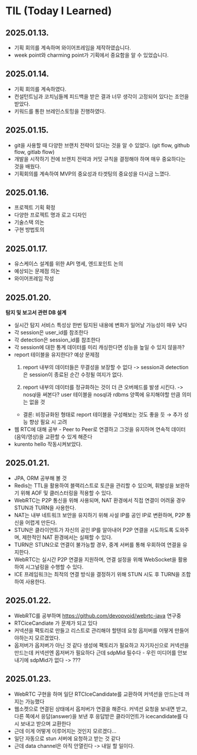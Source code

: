 # TIL (Today I Learned)
## 2025.01.13.
 - 기획 회의를 계속하며 와이어프레임을 제작하였습니다.
 - week point와 charming point가 기획에서 중요함을 알 수 있었습니다.

## 2025.01.14.
 - 기획 회의를 계속하였다.
 - 컨설턴트님과 코치님들께 피드백을 받은 결과 너무 생각이 고정되어 있다는 조언을 받았다.
 - 키워드를 통한 브레인스토밍을 진행하였다.

## 2025.01.15.
 - git을 사용할 때 다양한 브랜치 전략이 있다는 것을 알 수 있었다. (git flow, github flow, gitlab flow)
 - 개발을 시작하기 전에 브랜치 전략과 커밋 규칙을 결정해야 하며 매우 중요하다는 것을 배웠다.
 - 기획회의를 계속하여 MVP의 중요성과 타겟팅의 중요성을 다시금 느꼈다.

## 2025.01.16.
 - 프로젝트 기획 확정
 - 다양한 프로젝트 명과 로고 디자인
 - 기술스택 의논
 - 구현 방법토의

## 2025.01.17.
 - 유스케이스 설계를 위한 API 명세, 엔드포인트 논의
 - 예상되는 문제점 의논
 - 와이어프레임 작성

## 2025.01.20.
 **탐지 및 보고서 관련 DB 설계**
 - 실시간 탐지 서비스 특성상 한번 탐지된 내용에 변화가 일어날 가능성이 매우 낮다
 - 각 session은 user_id를 참조한다
 - 각 detection은 session_id를 참조한다
 - 각 session에 대한 통계 데이터를 미리 캐싱한다면 성능을 높일 수 있지 않을까?
 - report 테이블을 유지한다?
    예상 문제점
    1. report 내부의 데이터들은 무결성을 보장할 수 없다
    -> session과 detection은 session이 종료된 순간 수정될 여지가 없다.
       
    2. report 내부의 데이터를 정규화하는 것이 더 큰 오버헤드를 발생 시킨다.
    -> nosql을 써본다? user 테이블을 nosql과 rdbms 양쪽에 유지해야할 만큼 의미는 없을 것    
    - 결론: 비정규화된 형태로 report 테이블을 구성해보는 것도 좋을 듯 → 추가 성능 향상 필요 시 고려
 - 웹 RTC에 대해 공부 - Peer to Peer로 연결하고 그것을 유지하며 연속적 데이터(음악/영상)을 교환할 수 있게 해준다
 - kurento hello 작동시켜보았다.

## 2025.01.21.
 - JPA, ORM 공부해 볼 것
 - Redis는 TTL을 활용하여 블랙리스트로 토큰을 관리할 수 있으며, 휘발성을 보완하기 위해 AOF 및 클러스터링을 적용할 수 있다.
 - WebRTC는 P2P 통신을 위해 사용되며, NAT 환경에서 직접 연결이 어려울 경우 STUN과 TURN을 사용한다.
 - NAT는 내부 네트워크 보안을 유지하기 위해 사설 IP를 공인 IP로 변환하며, P2P 통신을 어렵게 만든다.
 - STUN은 클라이언트가 자신의 공인 IP를 알아내어 P2P 연결을 시도하도록 도와주며, 제한적인 NAT 환경에서는 실패할 수 있다.
 - TURN은 STUN으로 연결이 불가능할 경우, 중계 서버를 통해 우회하여 연결을 유지한다.
 - WebRTC는 실시간 P2P 연결을 지원하며, 연결 설정을 위해 WebSocket을 활용하여 시그널링을 수행할 수 있다.
 - ICE 프레임워크는 최적의 연결 방식을 결정하기 위해 STUN 시도 후 TURN을 조합하여 사용한다.

## 2025.01.22.
 - WebRTC를 공부하며 https://github.com/devopvoid/webrtc-java 연구중
 - RTCiceCandiate 가 문제가 되고 있다
 - 커넥션을 팩토리로 만들고 리스트로 관리해야 할텐데 요청 옵저버를 어떻게 만들어야하는지 모르겠었다.
 - 옵저버가 옵저버가 아닌 것 같다 생성에 팩토리가 필요하고 자기자신으로 커넥션을 만드는데 커넥션엔 옵저버가 필요하다 근데 sdpMid 필수다 - 우린 미디어를 안보내기에 sdpMid가 없다 -> ???

## 2025.01.23.
 - WebRTC 구현을 하며 일단 RTCIceCandidate를 교환하여 커넥션을 만드는데 까지는 가능했다
 - 웹소켓으로 연결된 상태에서 옵저버가 연결을 해준다. 커넥션 요청을 보내면 받고, 다른 쪽에서 응답(answer)을 보낸 후 응답받은 클라이언트가 icecandidate를 다시 보내고 받으며 교환한다
 - 근데 이게 어떻게 이루어지는 것인지 모르겠다...
 - 일단 자동으로 stun 서버에 요청하고 받는 것 같다
 - 근데 data channel은 아직 안열린다 -> 내일 할 일이다.

